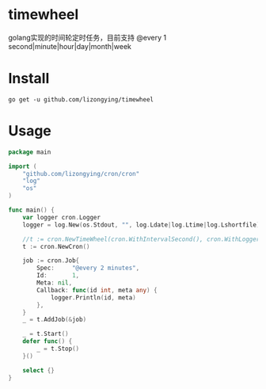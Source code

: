 # timewheel

golang实现的时间轮定时任务，目前支持 @every 1 second|minute|hour|day|month|week

# Install

```shell
go get -u github.com/lizongying/timewheel
```

# Usage

```go
package main

import (
	"github.com/lizongying/cron/cron"
	"log"
	"os"
)

func main() {
	var logger cron.Logger
	logger = log.New(os.Stdout, "", log.Ldate|log.Ltime|log.Lshortfile)

	//t := cron.NewTimeWheel(cron.WithIntervalSecond(), cron.WithLoggerStdout())
	t := cron.NewCron()

	job := cron.Job{
		Spec:     "@every 2 minutes",
		Id:       1,
		Meta: nil,
		Callback: func(id int, meta any) {
			logger.Println(id, meta)
		},
	}
	_ = t.AddJob(&job)

	_ = t.Start()
	defer func() {
		_ = t.Stop()
	}()

	select {}
}
```

